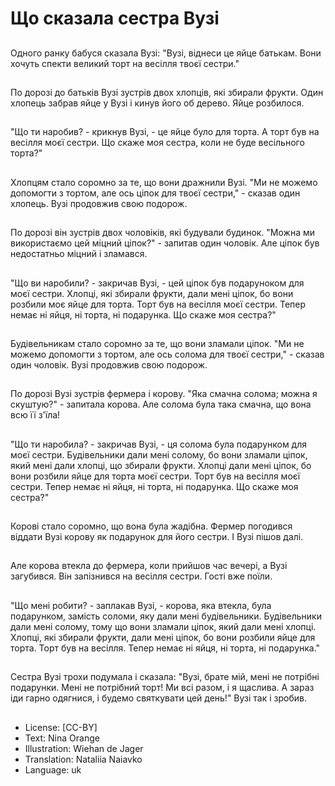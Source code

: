 # Що сказала сестра Вузі

##
Одного ранку бабуся сказала Вузі: "Вузі, віднеси це яйце батькам. Вони хочуть спекти великий торт на весілля твоєї сестри."

##
По дорозі до батьків Вузі зустрів двох хлопців, які збирали фрукти. Один хлопець забрав яйце у Вузі і кинув його об дерево. Яйце розбилося.

##
"Що ти наробив? - крикнув Вузі, - це яйце було для торта. А торт був на весілля моєї сестри. Що скаже моя сестра, коли не буде весільного торта?"

##
Хлопцям стало соромно за те, що вони дражнили Вузі. "Ми не можемо допомогти з тортом, але ось ціпок для твоєї сестри," - сказав один хлопець. Вузі продовжив свою подорож.

##
По дорозі він зустрів двох чоловіків, які будували будинок. "Можна ми використаємо цей міцний ціпок?" - запитав один чоловік. Але ціпок був недостатньо міцний і зламався.

##
"Що ви наробили? - закричав Вузі, - цей ціпок був подаруноком для моєї сестри. Хлопці, які збирали фрукти, дали мені ціпок, бо вони розбили моє яйце для торта. Торт був на весілля моєї сестри. Тепер немає ні яйця, ні торта, ні подарунка. Що скаже моя сестра?"

##
Будівельникам стало соромно за те, що вони зламали ціпок. "Ми не можемо допомогти з тортом, але ось солома для твоєї сестри," - сказав один чоловік. Вузі продовжив свою подорож.

##
По дорозі Вузі зустрів фермера і корову. "Яка смачна солома; можна я скуштую?" - запитала корова. Але солома була така смачна, що вона всю її з'їла!

##
"Що ти наробила? - закричав Вузі, - ця солома була подарунком для моєї сестри. Будівельники дали мені солому, бо вони зламали ціпок, який мені дали хлопці, що збирали фрукти. Хлопці дали мені ціпок, бо вони розбили яйце для торта моєї сестри. Торт був на весілля моєї сестри. Тепер немає ні яйця, ні торта, ні подарунка. Що скаже моя сестра?"

##
Корові стало соромно, що вона була жадібна. Фермер погодився віддати Вузі корову як подарунок для його сестри. І Вузі пішов далі.

##
Але корова втекла до фермера, коли прийшов час вечері, а Вузі загубився. Він запізнився на весілля сестри. Гості вже поїли.

##
"Що мені робити? - заплакав Вузі, - корова, яка втекла, була подарунком, замість соломи, яку дали мені будівельники. Будівельники дали мені солому, тому що вони зламали ціпок, який дали мені хлопці. Хлопці, які збирали фрукти, дали мені ціпок, бо вони розбили яйце для торта. Торт був на весілля. Тепер немає ні яйця, ні торта, ні подарунка."

##
Сестра Вузі трохи подумала і сказала: "Вузі, брате мій, мені не потрібні подарунки. Мені не потрібний торт! Ми всі разом, і я щаслива. А зараз іди гарно одягнися, і будемо святкувати цей день!" Вузі так і зробив.

##
* License: [CC-BY]
* Text: Nina Orange
* Illustration: Wiehan de Jager
* Translation: Nataliia Naiavko
* Language: uk
